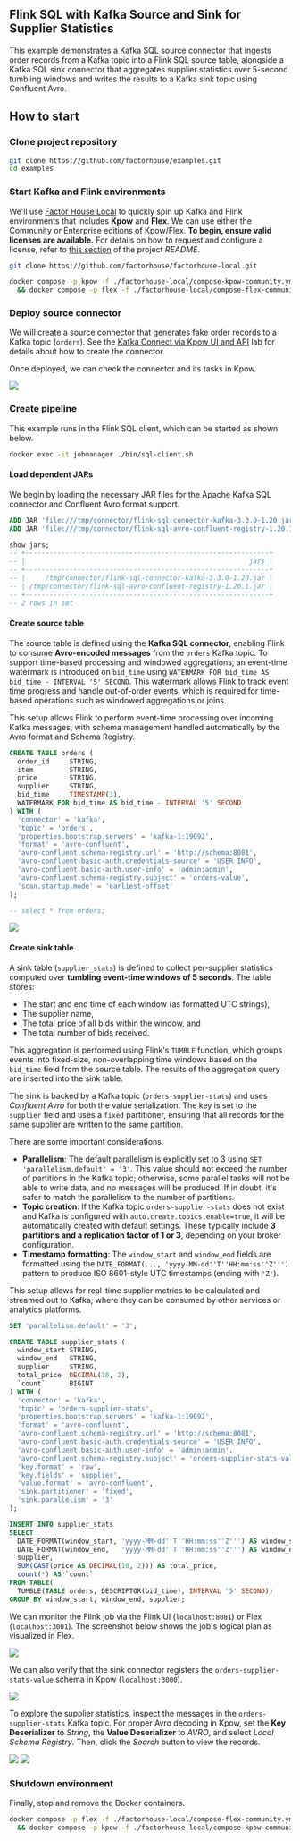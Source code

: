 ## Flink SQL with Kafka Source and Sink for Supplier Statistics

This example demonstrates a Kafka SQL source connector that ingests order records from a Kafka topic into a Flink SQL source table, alongside a Kafka SQL sink connector that aggregates supplier statistics over 5-second tumbling windows and writes the results to a Kafka sink topic using Confluent Avro.

## How to start

### Clone project repository

```bash
git clone https://github.com/factorhouse/examples.git
cd examples
```

### Start Kafka and Flink environments

We'll use [Factor House Local](https://github.com/factorhouse/factorhouse-local) to quickly spin up Kafka and Flink environments that includes **Kpow** and **Flex**. We can use either the Community or Enterprise editions of Kpow/Flex. **To begin, ensure valid licenses are available.** For details on how to request and configure a license, refer to [this section](https://github.com/factorhouse/factorhouse-local?tab=readme-ov-file#update-kpow-and-flex-licenses) of the project _README_.

```bash
git clone https://github.com/factorhouse/factorhouse-local.git

docker compose -p kpow -f ./factorhouse-local/compose-kpow-community.yml up -d \
  && docker compose -p flex -f ./factorhouse-local/compose-flex-community.yml up -d
```

### Deploy source connector

We will create a source connector that generates fake order records to a Kafka topic (`orders`). See the [Kafka Connect via Kpow UI and API](../fh-local-kafka-connect-orders/) lab for details about how to create the connector.

Once deployed, we can check the connector and its tasks in Kpow.

![](./images/kafka-connector.png)

### Create pipeline

This example runs in the Flink SQL client, which can be started as shown below.

```bash
docker exec -it jobmanager ./bin/sql-client.sh
```

#### Load dependent JARs

We begin by loading the necessary JAR files for the Apache Kafka SQL connector and Confluent Avro format support.

```sql
ADD JAR 'file:///tmp/connector/flink-sql-connector-kafka-3.3.0-1.20.jar';
ADD JAR 'file:///tmp/connector/flink-sql-avro-confluent-registry-1.20.1.jar';

show jars;
-- +-------------------------------------------------------------+
-- |                                                        jars |
-- +-------------------------------------------------------------+
-- |     /tmp/connector/flink-sql-connector-kafka-3.3.0-1.20.jar |
-- | /tmp/connector/flink-sql-avro-confluent-registry-1.20.1.jar |
-- +-------------------------------------------------------------+
-- 2 rows in set
```

#### Create source table

The source table is defined using the **Kafka SQL connector**, enabling Flink to consume **Avro-encoded messages** from the `orders` Kafka topic. To support time-based processing and windowed aggregations, an event-time watermark is introduced on `bid_time` using `WATERMARK FOR bid_time AS bid_time - INTERVAL '5' SECOND`. This watermark allows Flink to track event time progress and handle out-of-order events, which is required for time-based operations such as windowed aggregations or joins.

This setup allows Flink to perform event-time processing over incoming Kafka messages, with schema management handled automatically by the Avro format and Schema Registry.

```sql
CREATE TABLE orders (
  order_id     STRING,
  item         STRING,
  price        STRING,
  supplier     STRING,
  bid_time     TIMESTAMP(3),
  WATERMARK FOR bid_time AS bid_time - INTERVAL '5' SECOND
) WITH (
  'connector' = 'kafka',
  'topic' = 'orders',
  'properties.bootstrap.servers' = 'kafka-1:19092',
  'format' = 'avro-confluent',
  'avro-confluent.schema-registry.url' = 'http://schema:8081',
  'avro-confluent.basic-auth.credentials-source' = 'USER_INFO',
  'avro-confluent.basic-auth.user-info' = 'admin:admin',
  'avro-confluent.schema-registry.subject' = 'orders-value',
  'scan.startup.mode' = 'earliest-offset'
);

-- select * from orders;
```

![](./images/flink-select-orders.gif)

#### Create sink table

A sink table (`supplier_stats`) is defined to collect per-supplier statistics computed over **tumbling event-time windows of 5 seconds**. The table stores:

- The start and end time of each window (as formatted UTC strings),
- The supplier name,
- The total price of all bids within the window, and
- The total number of bids received.

This aggregation is performed using Flink's `TUMBLE` function, which groups events into fixed-size, non-overlapping time windows based on the `bid_time` field from the source table. The results of the aggregation query are inserted into the sink table.

The sink is backed by a Kafka topic (`orders-supplier-stats`) and uses _Confluent Avro_ for both the value serialization. The key is set to the `supplier` field and uses a `fixed` partitioner, ensuring that all records for the same supplier are written to the same partition.

There are some important considerations.

- **Parallelism**: The default parallelism is explicitly set to 3 using `SET 'parallelism.default' = '3'`. This value should not exceed the number of partitions in the Kafka topic; otherwise, some parallel tasks will not be able to write data, and no messages will be produced. If in doubt, it's safer to match the parallelism to the number of partitions.
- **Topic creation**: If the Kafka topic `orders-supplier-stats` does not exist and Kafka is configured with `auto.create.topics.enable=true`, it will be automatically created with default settings. These typically include **3 partitions and a replication factor of 1 or 3**, depending on your broker configuration.
- **Timestamp formatting**: The `window_start` and `window_end` fields are formatted using the `DATE_FORMAT(..., 'yyyy-MM-dd''T''HH:mm:ss''Z''')` pattern to produce ISO 8601-style UTC timestamps (ending with `'Z'`).

This setup allows for real-time supplier metrics to be calculated and streamed out to Kafka, where they can be consumed by other services or analytics platforms.

```sql
SET 'parallelism.default' = '3';

CREATE TABLE supplier_stats (
  window_start STRING,
  window_end   STRING,
  supplier     STRING,
  total_price  DECIMAL(10, 2),
  `count`      BIGINT
) WITH (
  'connector' = 'kafka',
  'topic' = 'orders-supplier-stats',
  'properties.bootstrap.servers' = 'kafka-1:19092',
  'format' = 'avro-confluent',
  'avro-confluent.schema-registry.url' = 'http://schema:8081',
  'avro-confluent.basic-auth.credentials-source' = 'USER_INFO',
  'avro-confluent.basic-auth.user-info' = 'admin:admin',
  'avro-confluent.schema-registry.subject' = 'orders-supplier-stats-value',
  'key.format' = 'raw',
  'key.fields' = 'supplier',
  'value.format' = 'avro-confluent',
  'sink.partitioner' = 'fixed',
  'sink.parallelism' = '3'
);

INSERT INTO supplier_stats
SELECT
  DATE_FORMAT(window_start, 'yyyy-MM-dd''T''HH:mm:ss''Z''') AS window_start,
  DATE_FORMAT(window_end,   'yyyy-MM-dd''T''HH:mm:ss''Z''') AS window_end,
  supplier,
  SUM(CAST(price AS DECIMAL(10, 2))) AS total_price,
  count(*) AS `count`
FROM TABLE(
  TUMBLE(TABLE orders, DESCRIPTOR(bid_time), INTERVAL '5' SECOND))
GROUP BY window_start, window_end, supplier;
```

We can monitor the Flink job via the Flink UI (`localhost:8081`) or Flex (`localhost:3001`). The screenshot below shows the job's logical plan as visualized in Flex.

![](./images/flex-01.png)

We can also verify that the sink connector registers the `orders-supplier-stats-value` schema in Kpow (`localhost:3000`).

![](./images/schema-01.png)

To explore the supplier statistics, inspect the messages in the `orders-supplier-stats` Kafka topic. For proper Avro decoding in Kpow, set the **Key Deserializer** to _String_, the **Value Deserializer** to _AVRO_, and select _Local Schema Registry_. Then, click the _Search_ button to view the records.

![](./images/kpow-01.png)
![](./images/kpow-02.png)

### Shutdown environment

Finally, stop and remove the Docker containers.

```bash
docker compose -p flex -f ./factorhouse-local/compose-flex-community.yml down \
  && docker compose -p kpow -f ./factorhouse-local/compose-kpow-community.yml down
```
